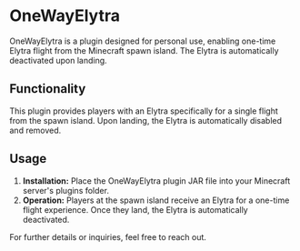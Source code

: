 # OneWayElytra

OneWayElytra is a plugin designed for personal use, enabling one-time Elytra flight from the Minecraft spawn island. The Elytra is automatically deactivated upon landing.

## Functionality

This plugin provides players with an Elytra specifically for a single flight from the spawn island. Upon landing, the Elytra is automatically disabled and removed.

## Usage

1. **Installation:** Place the OneWayElytra plugin JAR file into your Minecraft server's plugins folder.
2. **Operation:** Players at the spawn island receive an Elytra for a one-time flight experience. Once they land, the Elytra is automatically deactivated.

For further details or inquiries, feel free to reach out.

